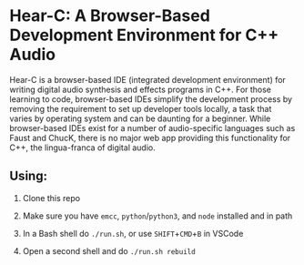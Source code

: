 # Hear-C: A Browser-Based Development Environment for C++ Audio
Hear-C is a browser-based IDE (integrated development environment) for writing digital audio synthesis and effects programs in C++. For those learning to code, browser-based IDEs simplify the development process by removing the requirement to set up developer tools locally, a task that varies by operating system and can be daunting for a beginner. While browser-based IDEs exist for a number of audio-specific languages such as Faust and ChucK, there is no major web app providing this functionality for C++, the lingua-franca of digital audio.

## Using:

1. Clone this repo

2. Make sure you have `emcc`, `python`/`python3`, and `node` installed and in path

3. In a Bash shell do `./run.sh`, or use `SHIFT`+`CMD`+`B` in VSCode

4. Open a second shell and do `./run.sh rebuild`